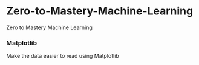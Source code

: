 # Zero-to-Mastery-Machine-Learning
Zero to Mastery Machine Learning

### Matplotlib
Make the data easier to read using Matplotlib
